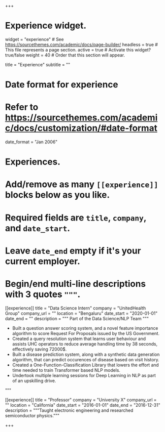+++
# Experience widget.
widget = "experience"  # See https://sourcethemes.com/academic/docs/page-builder/
headless = true  # This file represents a page section.
active = true  # Activate this widget? true/false
weight = 40  # Order that this section will appear.

title = "Experience"
subtitle = ""

# Date format for experience
#   Refer to https://sourcethemes.com/academic/docs/customization/#date-format
date_format = "Jan 2006"

# Experiences.
#   Add/remove as many `[[experience]]` blocks below as you like.
#   Required fields are `title`, `company`, and `date_start`.
#   Leave `date_end` empty if it's your current employer.
#   Begin/end multi-line descriptions with 3 quotes `"""`.
[[experience]]
  title = "Data Science Intern"
  company = "UnitedHealth Group"
  company_url = ""
  location = "Bengaluru"
  date_start = "2020-01-01"
  date_end = ""
  description = """ Part of the Data Science/NLP Team """ 
  
  * Built a question answer scoring system, and a novel feature importance algorithm to score Request For Proposals issued by the US Government.
  * Created a query resolution system that learns user behaviour and assists UHC operators to reduce average handling time by 38 seconds, effectively saving 72000$.
  * Built a disease prediction system, along with a synthetic data generation algorithm, that can predict occurences of disease based on visit history.
  * Created a One-Function-Classification Library that lowers the effort and time needed to train Transformer based NLP models.
  * Undertook multiple learning sessions for Deep Learning in NLP as part of an upskilling drive.

  """

[[experience]]
  title = "Professor"
  company = "University X"
  company_url = ""
  location = "California"
  date_start = "2016-01-01"
  date_end = "2016-12-31"
  description = """Taught electronic engineering and researched semiconductor physics."""

+++
